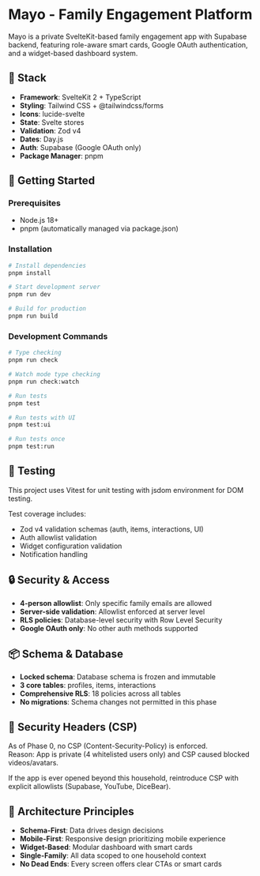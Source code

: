 # Mayo - Family Engagement Platform

Mayo is a private SvelteKit-based family engagement app with Supabase backend, featuring role-aware smart cards, Google OAuth authentication, and a widget-based dashboard system.

## 🔧 Stack

- **Framework**: SvelteKit 2 + TypeScript
- **Styling**: Tailwind CSS + @tailwindcss/forms
- **Icons**: lucide-svelte
- **State**: Svelte stores
- **Validation**: Zod v4
- **Dates**: Day.js
- **Auth**: Supabase (Google OAuth only)
- **Package Manager**: pnpm

## 🚀 Getting Started

### Prerequisites

- Node.js 18+
- pnpm (automatically managed via package.json)

### Installation

```bash
# Install dependencies
pnpm install

# Start development server
pnpm run dev

# Build for production
pnpm run build
```

### Development Commands

```bash
# Type checking
pnpm run check

# Watch mode type checking
pnpm run check:watch

# Run tests
pnpm test

# Run tests with UI
pnpm test:ui

# Run tests once
pnpm test:run
```

## 🧪 Testing

This project uses Vitest for unit testing with jsdom environment for DOM testing.

Test coverage includes:
- Zod v4 validation schemas (auth, items, interactions, UI)
- Auth allowlist validation
- Widget configuration validation
- Notification handling

## 🔒 Security & Access

- **4-person allowlist**: Only specific family emails are allowed
- **Server-side validation**: Allowlist enforced at server level
- **RLS policies**: Database-level security with Row Level Security
- **Google OAuth only**: No other auth methods supported

## 📦 Schema & Database

- **Locked schema**: Database schema is frozen and immutable
- **3 core tables**: profiles, items, interactions
- **Comprehensive RLS**: 18 policies across all tables
- **No migrations**: Schema changes not permitted in this phase

## 🔐 Security Headers (CSP)

As of Phase 0, no CSP (Content-Security-Policy) is enforced.  
Reason: App is private (4 whitelisted users only) and CSP caused blocked videos/avatars.  

If the app is ever opened beyond this household, reintroduce CSP with explicit allowlists (Supabase, YouTube, DiceBear).

## 🧱 Architecture Principles

- **Schema-First**: Data drives design decisions
- **Mobile-First**: Responsive design prioritizing mobile experience  
- **Widget-Based**: Modular dashboard with smart cards
- **Single-Family**: All data scoped to one household context
- **No Dead Ends**: Every screen offers clear CTAs or smart cards
